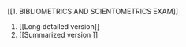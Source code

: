 [[1. BIBLIOMETRICS AND SCIENTOMETRICS EXAM]]

1. [[Long detailed version]]
2. [[Summarized version ]] 